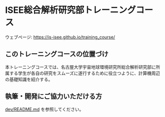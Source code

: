 # ISEE総合解析研究部トレーニングコース

ウェブページ: <https://is-isee.github.io/training_course/>

## このトレーニングコースの位置づけ

本トレーニングコースでは、名古屋大学宇宙地球環境研究所総合解析研究部に所属する学生が各自の研究をスムーズに遂行するために役立つように、計算機周辺の基礎知識を紹介する。

## 執筆・開発にご協力いただける方

[dev/README.md](dev/README.md) を参照してください。

